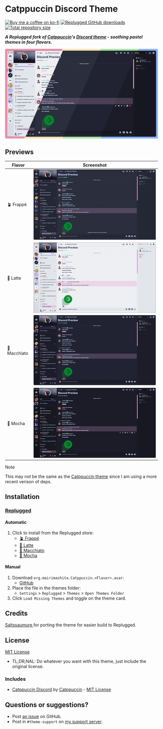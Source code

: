 [discord]:          https://discord.gg/uy8nKQVatp

[Replugged]:        https://replugged.dev/

[shield-donate]:    https://img.shields.io/badge/Donate-ko--fi-orange?style=flat-square&logo=kofi&logoColor=orange
[ko-fi]:            https://ko-fi.com/saltssaumure "Buy me a coffee!"

[shield-asar-dl]:   https://img.shields.io/github/downloads/TakenMC/Catppuccin/total?color=purple&label=Downloads&style=flat-square
[shield-repo-size]: https://img.shields.io/github/repo-size/TakenMC/Catppuccin?label=Repository&style=flat-square "Total size"

[github]:           https://github.com/TakenMC/Catppuccin
[issues]:           https://github.com/TakenMC/Catppuccin/issues
[license]:          https://github.com/TakenMC/Catppuccin/blob/main/LICENSE

[cat]: 				https://github.com/catppuccin/discord
[cat-author]: 		https://github.com/catppuccin
[cat-license]: 		https://github.com/catppuccin/discord/blob/main/LICENSE

[release-rp-frappe]:    https://replugged.dev/store/org.mairimashita.Catppuccin.Frappe "Replugged store page"
[release-rp-latte]:  	https://replugged.dev/store/org.mairimashita.Catppuccin.Latte "Replugged store page"
[release-rp-macchiato]: https://replugged.dev/store/org.mairimashita.Catppuccin.Macchiato "Replugged store page"
[release-rp-mocha]: 	https://replugged.dev/store/org.mairimashita.Catppuccin.Mocha "Replugged store page"
[release-rp-gh]:        https://github.com/TakenMC/Catppuccin/releases/latest "Get latest release"

# Catppuccin Discord Theme
[![Buy me a coffee on ko-fi][shield-donate]][ko-fi]
[![Replugged GitHub downloads][shield-asar-dl]][release-rp-gh]
[![Total repository size][shield-repo-size]][github]

***A Replugged fork of [Catppuccin][cat-author]'s [Discord theme][cat] - soothing pastel themes in four flavors.***

![Catppuccin theme splash card](assets/preview.webp)

## Previews
| Flavor      | Screenshot                                  |
| ----------- | ------------------------------------------- |
| 🪴 Frappé    | ![Frappé preview](assets/frappe.webp)       |
| 🌻 Latte     | ![Latte preview](assets/latte.webp)         |
| 🌺 Macchiato | ![Macchiato preview](assets/macchiato.webp) |
| 🌿 Mocha     | ![Mocha preview](assets/mocha.webp)         |

> [!NOTE]
>
> This may not be the same as the [Catppuccin theme][cat] since I am using a more recent verison of deps.

## Installation

### [Replugged][Replugged]
#### Automatic
1. Click to install from the Replugged store:
    - [🪴 Frappé][release-rp-frappe]
    - [🌻 Latte][release-rp-latte]
    - [🌺 Macchiato][release-rp-macchiato]
    - [🌿 Mocha][release-rp-mocha]
#### Manual
1. Download `org.mairimashita.Catppuccin.<Flavor>.asar`:
    - [GitHub][release-rp-gh]
2. Place the file in the themes folder:
    - `Settings` > `Replugged` > `Themes` > `Open Themes Folder`
3. Click `Load Missing Themes` and toggle on the theme card.

## Credits

[Saltssaumure ](https://github.com/Saltssaumure) for porting the theme for easier build to Replugged.

## License
[MIT License][license]
- <span title="Too long; didn't read; not a lawyer">TL;DR;NAL</span>: Do whatever you want with this theme, just include the original license.

### Includes
- [Catppuccin Discord][cat] by [Catppuccin][cat-author] - [MIT License][cat-license]

## Questions or suggestions?
- Post [an issue][issues] on GitHub.
- Post in `#theme-support` on [my support server][discord].
